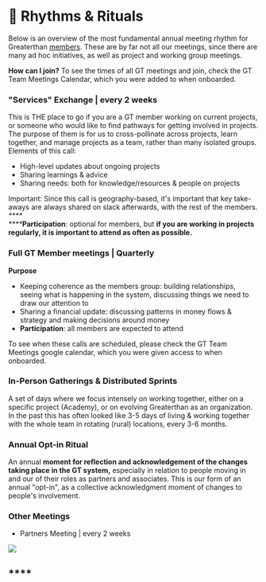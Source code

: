 # 🥁 Rhythms & Rituals

Below is an overview of the most fundamental annual meeting rhythm for Greaterthan [members](../agreements/people-agreement.md#levels-of-involvement). These are by far not all our meetings, since there are many ad hoc initiatives, as well as project and working group meetings.&#x20;

**How can I join?** To see the times of all GT meetings and join, check the GT Team Meetings Calendar, which you were added to when onboarded.&#x20;

### "Services" Exchange | every 2 weeks

This is THE place to go if you are a GT member working on current projects, or someone who would like to find pathways for getting involved in projects. The purpose of them is for us to cross-pollinate across projects, learn together, and manage projects as a team, rather than many isolated groups. Elements of this call:&#x20;

* High-level updates about ongoing projects
* Sharing learnings & advice
* Sharing needs: both for knowledge/resources & people on projects

Important: Since this call is geography-based, it's important that key take-aways are always shared on slack afterwards, with the rest of the members. \
_****_\
_****_**Participation**: optional for members, but **if you are working in projects regularly, it is important to attend as often as possible.**&#x20;

### Full GT Member meetings | Quarterly

**Purpose**

* Keeping coherence as the members group: building relationships, seeing what is happening in the system, discussing things we need to draw our attention to
* Sharing a financial update: discussing patterns in money flows & strategy and making decisions around money
* **Participation**: all members are expected to attend&#x20;

To see when these calls are scheduled, please check the GT Team Meetings google calendar, which you were given access to when onboarded.

### In-Person Gatherings & Distributed Sprints <a href="#in-person-sprints" id="in-person-sprints"></a>

A set of days where we focus intensely on working together, either on a specific project (Academy), or on evolving Greaterthan as an organization. In the past this has often looked like 3-5 days of living & working together with the whole team in rotating (rural) locations, every 3-6 months.

### Annual Opt-in Ritual

&#x20;An annual **moment for reflection and acknowledgement of the changes taking place in the GT system,** especially in relation to people moving in and our of their roles as partners and associates. This is our form of an annual "opt-in", as a collective acknowledgment moment of changes to people's involvement.&#x20;

### **Other Meetings**

* Partners Meeting | every 2 weeks

![](../.gitbook/assets/rsz\_ashley-batz-1298.jpg)

## ****
